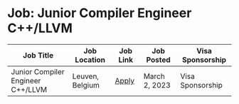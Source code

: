 # Job: Junior Compiler Engineer C++/LLVM

| Job Title | Job Location | Job Link | Job Posted | Visa Sponsorship |
| --- | --- | --- | --- | --- |
| Junior Compiler Engineer C++/LLVM | Leuven, Belgium | [Apply](https://boards.greenhouse.io/guardsquare/jobs/3042671) | March 2, 2023 | Visa Sponsorship |
